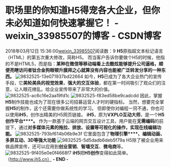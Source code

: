 # 职场里的你知道H5得宠各大企业，但你未必知道如何快速掌握它！ - weixin_33985507的博客 - CSDN博客
2018年03月12日 15:36:00[weixin_33985507](https://me.csdn.net/weixin_33985507)阅读数：9
**H5**原指超文本标记语言（HTML）的第五次重大修改，简称H5。
而当客户告诉你要做个H5的时候，他指的不是HTML5，而是指：**某种在微信等移动端看上去酷炫能够提升公司逼格，顺便亮瞎访问者钛合金狗眼顿升膜拜之心就算没有内容也能被广泛转发分享的一种东西。**
![9832525-13e071937bd22664](https://upload-images.jianshu.io/upload_images/9832525-13e071937bd22664)
如今，**H5**已成为了各大企业热门的宣传手段，它**美轮美奂的视觉效果**，**强大的交互体验**，都在第一时间吸引了观众们的注意，让人眼花缭乱。给企业宣传带来了非常大的价值。
![9832525-ac6c16e2aa19fd1c](https://upload-images.jianshu.io/upload_images/9832525-ac6c16e2aa19fd1c)
![9832525-f83ed58be9cadcdd](https://upload-images.jianshu.io/upload_images/9832525-f83ed58be9cadcdd)
因此，掌握**H5**制作技能也成为了现在很多公司招募运营人才时的硬指标。
当然，想要完全掌握**H5**的制作，这个还需要你做系统性的学习。
但即使你对编程一窍不通，你也可以使用**iH5**，创作出精美的H5网页链接。
**iH5**，原为**VXPLO互动大师**，是一个**H5创作平台****。**
作为一款基于云端的网页交互设计工具，用户能在**无需编码**的前提下，通过**对多媒体元素的****拖拉****、****排放****、****设置****等可视化的操作，实现在线编辑功能。**
![9832525-793bf614b06b9e3f](https://upload-images.jianshu.io/upload_images/9832525-793bf614b06b9e3f)
它里面包含了**物理引擎****、****编辑动画****、****多屏互动****、****3D****等强大功能**
![9832525-5d5dadb6deb5f79a](https://upload-images.jianshu.io/upload_images/9832525-5d5dadb6deb5f79a)
H5除了被企业用来做品牌宣传，还可以应用到**创业营销**、**智墙交互**、**微电商**等。
![9832525-9f405e0e0f4668f7](https://upload-images.jianshu.io/upload_images/9832525-9f405e0e0f4668f7)
**iH5**把**H5创作**变得如此简单。（http://www.ih5.cn）
**- END -**
